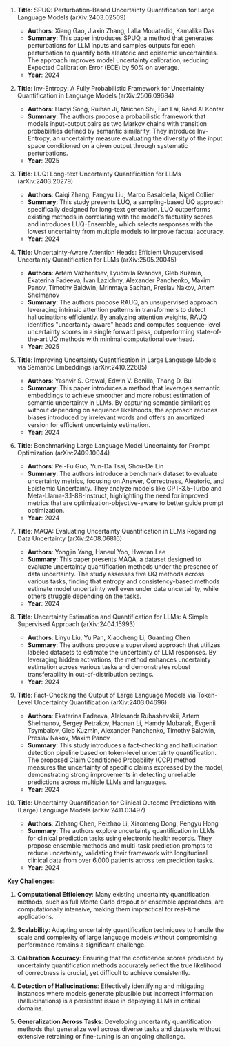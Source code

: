 1. **Title**: SPUQ: Perturbation-Based Uncertainty Quantification for Large Language Models (arXiv:2403.02509)
   - **Authors**: Xiang Gao, Jiaxin Zhang, Lalla Mouatadid, Kamalika Das
   - **Summary**: This paper introduces SPUQ, a method that generates perturbations for LLM inputs and samples outputs for each perturbation to quantify both aleatoric and epistemic uncertainties. The approach improves model uncertainty calibration, reducing Expected Calibration Error (ECE) by 50% on average.
   - **Year**: 2024

2. **Title**: Inv-Entropy: A Fully Probabilistic Framework for Uncertainty Quantification in Language Models (arXiv:2506.09684)
   - **Authors**: Haoyi Song, Ruihan Ji, Naichen Shi, Fan Lai, Raed Al Kontar
   - **Summary**: The authors propose a probabilistic framework that models input-output pairs as two Markov chains with transition probabilities defined by semantic similarity. They introduce Inv-Entropy, an uncertainty measure evaluating the diversity of the input space conditioned on a given output through systematic perturbations.
   - **Year**: 2025

3. **Title**: LUQ: Long-text Uncertainty Quantification for LLMs (arXiv:2403.20279)
   - **Authors**: Caiqi Zhang, Fangyu Liu, Marco Basaldella, Nigel Collier
   - **Summary**: This study presents LUQ, a sampling-based UQ approach specifically designed for long-text generation. LUQ outperforms existing methods in correlating with the model's factuality scores and introduces LUQ-Ensemble, which selects responses with the lowest uncertainty from multiple models to improve factual accuracy.
   - **Year**: 2024

4. **Title**: Uncertainty-Aware Attention Heads: Efficient Unsupervised Uncertainty Quantification for LLMs (arXiv:2505.20045)
   - **Authors**: Artem Vazhentsev, Lyudmila Rvanova, Gleb Kuzmin, Ekaterina Fadeeva, Ivan Lazichny, Alexander Panchenko, Maxim Panov, Timothy Baldwin, Mrinmaya Sachan, Preslav Nakov, Artem Shelmanov
   - **Summary**: The authors propose RAUQ, an unsupervised approach leveraging intrinsic attention patterns in transformers to detect hallucinations efficiently. By analyzing attention weights, RAUQ identifies "uncertainty-aware" heads and computes sequence-level uncertainty scores in a single forward pass, outperforming state-of-the-art UQ methods with minimal computational overhead.
   - **Year**: 2025

5. **Title**: Improving Uncertainty Quantification in Large Language Models via Semantic Embeddings (arXiv:2410.22685)
   - **Authors**: Yashvir S. Grewal, Edwin V. Bonilla, Thang D. Bui
   - **Summary**: This paper introduces a method that leverages semantic embeddings to achieve smoother and more robust estimation of semantic uncertainty in LLMs. By capturing semantic similarities without depending on sequence likelihoods, the approach reduces biases introduced by irrelevant words and offers an amortized version for efficient uncertainty estimation.
   - **Year**: 2024

6. **Title**: Benchmarking Large Language Model Uncertainty for Prompt Optimization (arXiv:2409.10044)
   - **Authors**: Pei-Fu Guo, Yun-Da Tsai, Shou-De Lin
   - **Summary**: The authors introduce a benchmark dataset to evaluate uncertainty metrics, focusing on Answer, Correctness, Aleatoric, and Epistemic Uncertainty. They analyze models like GPT-3.5-Turbo and Meta-Llama-3.1-8B-Instruct, highlighting the need for improved metrics that are optimization-objective-aware to better guide prompt optimization.
   - **Year**: 2024

7. **Title**: MAQA: Evaluating Uncertainty Quantification in LLMs Regarding Data Uncertainty (arXiv:2408.06816)
   - **Authors**: Yongjin Yang, Haneul Yoo, Hwaran Lee
   - **Summary**: This paper presents MAQA, a dataset designed to evaluate uncertainty quantification methods under the presence of data uncertainty. The study assesses five UQ methods across various tasks, finding that entropy and consistency-based methods estimate model uncertainty well even under data uncertainty, while others struggle depending on the tasks.
   - **Year**: 2024

8. **Title**: Uncertainty Estimation and Quantification for LLMs: A Simple Supervised Approach (arXiv:2404.15993)
   - **Authors**: Linyu Liu, Yu Pan, Xiaocheng Li, Guanting Chen
   - **Summary**: The authors propose a supervised approach that utilizes labeled datasets to estimate the uncertainty of LLM responses. By leveraging hidden activations, the method enhances uncertainty estimation across various tasks and demonstrates robust transferability in out-of-distribution settings.
   - **Year**: 2024

9. **Title**: Fact-Checking the Output of Large Language Models via Token-Level Uncertainty Quantification (arXiv:2403.04696)
   - **Authors**: Ekaterina Fadeeva, Aleksandr Rubashevskii, Artem Shelmanov, Sergey Petrakov, Haonan Li, Hamdy Mubarak, Evgenii Tsymbalov, Gleb Kuzmin, Alexander Panchenko, Timothy Baldwin, Preslav Nakov, Maxim Panov
   - **Summary**: This study introduces a fact-checking and hallucination detection pipeline based on token-level uncertainty quantification. The proposed Claim Conditioned Probability (CCP) method measures the uncertainty of specific claims expressed by the model, demonstrating strong improvements in detecting unreliable predictions across multiple LLMs and languages.
   - **Year**: 2024

10. **Title**: Uncertainty Quantification for Clinical Outcome Predictions with (Large) Language Models (arXiv:2411.03497)
    - **Authors**: Zizhang Chen, Peizhao Li, Xiaomeng Dong, Pengyu Hong
    - **Summary**: The authors explore uncertainty quantification in LLMs for clinical prediction tasks using electronic health records. They propose ensemble methods and multi-task prediction prompts to reduce uncertainty, validating their framework with longitudinal clinical data from over 6,000 patients across ten prediction tasks.
    - **Year**: 2024

**Key Challenges:**

1. **Computational Efficiency**: Many existing uncertainty quantification methods, such as full Monte Carlo dropout or ensemble approaches, are computationally intensive, making them impractical for real-time applications.

2. **Scalability**: Adapting uncertainty quantification techniques to handle the scale and complexity of large language models without compromising performance remains a significant challenge.

3. **Calibration Accuracy**: Ensuring that the confidence scores produced by uncertainty quantification methods accurately reflect the true likelihood of correctness is crucial, yet difficult to achieve consistently.

4. **Detection of Hallucinations**: Effectively identifying and mitigating instances where models generate plausible but incorrect information (hallucinations) is a persistent issue in deploying LLMs in critical domains.

5. **Generalization Across Tasks**: Developing uncertainty quantification methods that generalize well across diverse tasks and datasets without extensive retraining or fine-tuning is an ongoing challenge. 